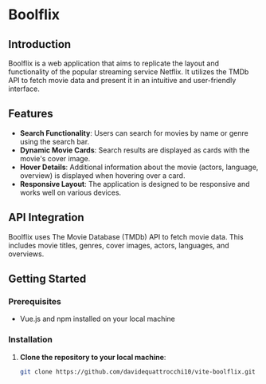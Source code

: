 # Boolflix

## Introduction

Boolflix is a web application that aims to replicate the layout and functionality of the popular streaming service Netflix. It utilizes the TMDb API to fetch movie data and present it in an intuitive and user-friendly interface.

## Features

- **Search Functionality**: Users can search for movies by name or genre using the search bar.
- **Dynamic Movie Cards**: Search results are displayed as cards with the movie's cover image.
- **Hover Details**: Additional information about the movie (actors, language, overview) is displayed when hovering over a card.
- **Responsive Layout**: The application is designed to be responsive and works well on various devices.

## API Integration

Boolflix uses The Movie Database (TMDb) API to fetch movie data. This includes movie titles, genres, cover images, actors, languages, and overviews.

## Getting Started

### Prerequisites

- Vue.js and npm installed on your local machine

### Installation

1. **Clone the repository to your local machine**:
   ```sh
   git clone https://github.com/davidequattrocchi10/vite-boolflix.git

